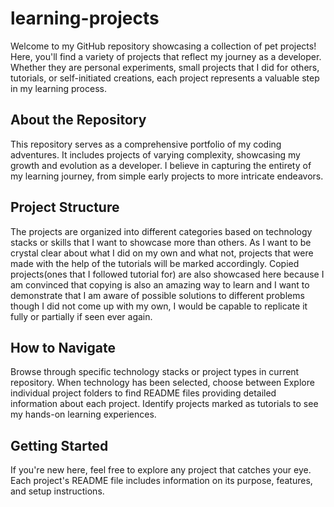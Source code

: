 # learning-projects

Welcome to my GitHub repository showcasing a collection of pet projects! Here, you'll find a variety of projects that reflect my journey as a developer. Whether they are personal experiments, small projects that I did for others, tutorials, or self-initiated creations, each project represents a valuable step in my learning process.

## About the Repository
This repository serves as a comprehensive portfolio of my coding adventures. It includes projects of varying complexity, showcasing my growth and evolution as a developer. I believe in capturing the entirety of my learning journey, from simple early projects to more intricate endeavors.

## Project Structure
The projects are organized into different categories based on technology stacks or skills that I want to showcase more than others. As I want to be crystal clear about what I did on my own and what not, projects that were made with the help of the tutorials will be marked accordingly. Copied projects(ones that I followed tutorial for) are also showcased here because I am convinced that copying is also an amazing way to learn and I want to demonstrate that I am aware of possible solutions to different problems though I did not come up with my own, I would be capable to replicate it fully or partially if seen ever again.

## How to Navigate
Browse through specific technology stacks or project types in current repository.
When technology has been selected, choose between 
Explore individual project folders to find README files providing detailed information about each project.
Identify projects marked as tutorials to see my hands-on learning experiences.

## Getting Started
If you're new here, feel free to explore any project that catches your eye. Each project's README file includes information on its purpose, features, and setup instructions. 
